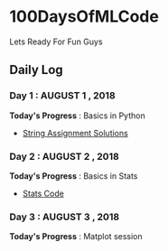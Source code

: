 # 100DaysOfMLCode

  Lets Ready For Fun Guys

## Daily Log

### Day 1 : AUGUST 1 , 2018
 
**Today's Progress** : Basics in Python
 - [String Assignment Solutions](Strings_Assignment_Solutions.ipynb)
 
### Day 2 : AUGUST 2 , 2018
 
**Today's Progress** : Basics in Stats
 - [Stats Code](StatsAssignment.ipynb)
 
### Day 3 : AUGUST 3 , 2018
 
**Today's Progress** : Matplot session






